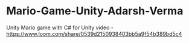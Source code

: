 # Mario-Game-Unity-Adarsh-Verma
Unity Mario game with C# for Unity 
video - https://www.loom.com/share/0539d2150938403bb5a9f54b389bd5c4

